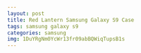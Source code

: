 ```yaml
---
layout: post
title: Red Lantern Samsung Galaxy S9 Case
tags: samsung galaxy s9
categories: samsung
img: 1DuYRgNm0YcWr13fr09abBQWiqTupsB1s
---
```


